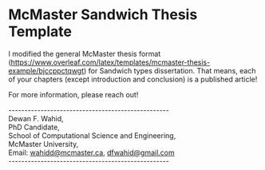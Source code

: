 # McMaster Sandwich Thesis Template

I modified the general McMaster thesis format (https://www.overleaf.com/latex/templates/mcmaster-thesis-example/bjccppctqwgt) for Sandwich types dissertation. That means, each of your chapters (except introduction and conclusion) is a published article!

For more information, please reach out! 


-------------------------------------------------- <br />
Dewan F. Wahid,<br />
PhD Candidate, <br />
School of Computational Science and Engineering,<br />
McMaster University,<br />
Email: wahidd@mcmaster.ca, dfwahid@gmail.com <br />
-------------------------------------------------- <br />
